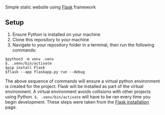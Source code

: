 Simple static website using [Flask](https://flask.palletsprojects.com/en/3.0.x/#) framework<br/>

## Setup
1. Ensure Python is installed on your machine
2. Clone this repository to your machine
3. Navigate to your repository folder in a terminal, then run the following commands:
```
$python3 -m venv .venv
$. .venv/bin/activate
$pip install Flask
$flask --app flaskapp.py run --debug
```
The above sequence of commands will ensure a virtual python environment is created for the project. Flask will be installed as part of the virtual environment. A virtual environment avoids collisions with other projects using Python. `$. .venv/bin/activate` will have to be ran every time you begin development. These steps were taken from the [Flask installation](https://flask.palletsprojects.com/en/3.0.x/installation/) page. 